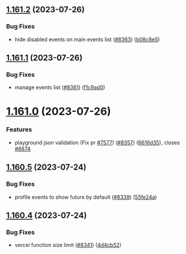 ## [1.161.2](https://github.com/EddieHubCommunity/LinkFree/compare/v1.161.1...v1.161.2) (2023-07-26)


### Bug Fixes

* hide disabled events on main events list ([#8363](https://github.com/EddieHubCommunity/LinkFree/issues/8363)) ([b08c8e5](https://github.com/EddieHubCommunity/LinkFree/commit/b08c8e537b731c5e402b94cc2ed85a15c560e528))



## [1.161.1](https://github.com/EddieHubCommunity/LinkFree/compare/v1.161.0...v1.161.1) (2023-07-26)


### Bug Fixes

* manage events list ([#8361](https://github.com/EddieHubCommunity/LinkFree/issues/8361)) ([f1c9ad0](https://github.com/EddieHubCommunity/LinkFree/commit/f1c9ad052121b71e04c582c0031f45a4dbfbd96d))



# [1.161.0](https://github.com/EddieHubCommunity/LinkFree/compare/v1.160.5...v1.161.0) (2023-07-26)


### Features

* playground json validation (Fix pr [#7577](https://github.com/EddieHubCommunity/LinkFree/issues/7577)) ([#8357](https://github.com/EddieHubCommunity/LinkFree/issues/8357)) ([6616d35](https://github.com/EddieHubCommunity/LinkFree/commit/6616d35ed99e49dfa25902944aa0836cf4d5784d)), closes [#6874](https://github.com/EddieHubCommunity/LinkFree/issues/6874)



## [1.160.5](https://github.com/EddieHubCommunity/LinkFree/compare/v1.160.4...v1.160.5) (2023-07-24)


### Bug Fixes

* profile events to show future by default ([#8339](https://github.com/EddieHubCommunity/LinkFree/issues/8339)) ([55fe24a](https://github.com/EddieHubCommunity/LinkFree/commit/55fe24a4458f3ef108005e145980ff8ed8c82b92))



## [1.160.4](https://github.com/EddieHubCommunity/LinkFree/compare/v1.160.3...v1.160.4) (2023-07-24)


### Bug Fixes

* vercel function size limit ([#8341](https://github.com/EddieHubCommunity/LinkFree/issues/8341)) ([4d4cb52](https://github.com/EddieHubCommunity/LinkFree/commit/4d4cb52836c332e85aafe328516bc2db1bcd0155))



